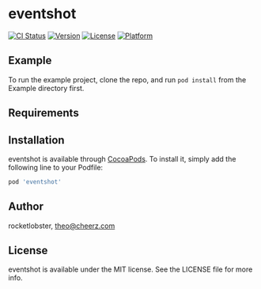 # eventshot

[![CI Status](https://img.shields.io/travis/rocketlobster/eventshot.svg?style=flat)](https://travis-ci.org/rocketlobster/eventshot)
[![Version](https://img.shields.io/cocoapods/v/eventshot.svg?style=flat)](https://cocoapods.org/pods/eventshot)
[![License](https://img.shields.io/cocoapods/l/eventshot.svg?style=flat)](https://cocoapods.org/pods/eventshot)
[![Platform](https://img.shields.io/cocoapods/p/eventshot.svg?style=flat)](https://cocoapods.org/pods/eventshot)

## Example

To run the example project, clone the repo, and run `pod install` from the Example directory first.

## Requirements

## Installation

eventshot is available through [CocoaPods](https://cocoapods.org). To install
it, simply add the following line to your Podfile:

```ruby
pod 'eventshot'
```

## Author

rocketlobster, theo@cheerz.com

## License

eventshot is available under the MIT license. See the LICENSE file for more info.
